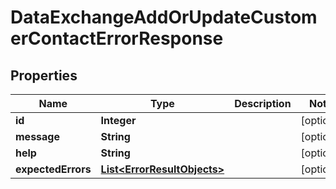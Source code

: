 

# DataExchangeAddOrUpdateCustomerContactErrorResponse


## Properties

| Name | Type | Description | Notes |
|------------ | ------------- | ------------- | -------------|
|**id** | **Integer** |  |  [optional] |
|**message** | **String** |  |  [optional] |
|**help** | **String** |  |  [optional] |
|**expectedErrors** | [**List&lt;ErrorResultObjects&gt;**](ErrorResultObjects.md) |  |  [optional] |



